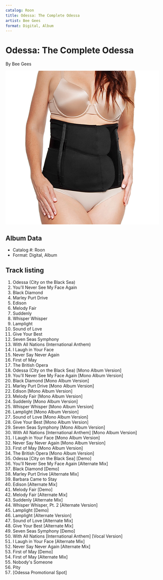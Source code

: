 ```yaml
---
catalog: Roon
title: Odessa: The Complete Odessa
artist: Bee Gees
format: Digital, Album
---
```


# Odessa: The Complete Odessa

By Bee Gees

![](../../assets/albumcovers/Bee_Gees-Odessa-_The_Complete_Odessa.png)

## Album Data

- Catalog #: Roon
- Format: Digital, Album


## Track listing


1. Odessa (City on the Black Sea)
2. You'll Never See My Face Again
3. Black Diamond
4. Marley Purt Drive
5. Edison
6. Melody Fair
7. Suddenly
8. Whisper Whisper
9. Lamplight
10. Sound of Love
11. Give Your Best
12. Seven Seas Symphony
13. With All Nations (International Anthem)
14. I Laugh in Your Face
15. Never Say Never Again
16. First of May
17. The British Opera
18. Odessa (City on the Black Sea) [Mono Album Version]
19. You'll Never See My Face Again [Mono Album Version]
20. Black Diamond [Mono Album Version]
21. Marley Purt Drive [Mono Album Version]
22. Edison [Mono Album Version]
23. Melody Fair [Mono Album Version]
24. Suddenly [Mono Album Version]
25. Whisper Whisper [Mono Album Version]
26. Lamplight [Mono Album Version]
27. Sound of Love [Mono Album Version]
28. Give Your Best [Mono Album Version]
29. Seven Seas Symphony [Mono Album Version]
30. With All Nations [International Anthem] [Mono Album Version]
31. I Laugh in Your Face [Mono Album Version]
32. Never Say Never Again [Mono Album Version]
33. First of May [Mono Album Version]
34. The British Opera [Mono Album Version]
35. Odessa [City on the Black Sea] [Demo]
36. You'll Never See My Face Again [Alternate Mix]
37. Black Diamond [Demo]
38. Marley Purt Drive [Alternate Mix]
39. Barbara Came to Stay
40. Edison [Alternate Mix]
41. Melody Fair [Demo]
42. Melody Fair [Alternate Mix]
43. Suddenly [Alternate Mix]
44. Whisper Whisper, Pt. 2 [Alternate Version]
45. Lamplight [Demo]
46. Lamplight [Alternate Version]
47. Sound of Love [Alternate Mix]
48. Give Your Best [Alternate Mix]
49. Seven Seas Symphony [Demo]
50. With All Nations [International Anthem] [Vocal Version]
51. I Laugh in Your Face [Alternate Mix]
52. Never Say Never Again [Alternate Mix]
53. First of May [Demo]
54. First of May [Alternate Mix]
55. Nobody's Someone
56. Pity
57. [Odessa Promotional Spot]

